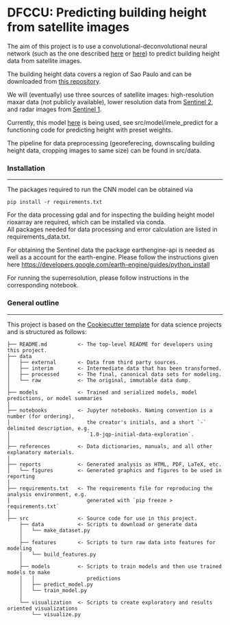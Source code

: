 # DFCCU: Predicting building height from satellite images

The aim of this project is to use a convolutional-deconvolutional neural network (such as the one described [here](https://arxiv.org/abs/1802.10249) or [here](https://www.mdpi.com/2072-4292/12/17/2719)) to predict building height data from satellite images. 

The building height data covers a region of Sao Paulo and can be downloaded from [this repository](https://www.kaggle.com/datasets/andasampa/height-model).

We will (eventually) use three sources of satellite images: high-resolution maxar data (not publicly available), lower resolution data from [Sentinel 2](https://developers.google.com/earth-engine/datasets/catalog/sentinel-2), and radar images from [Sentinel 1](https://developers.google.com/earth-engine/datasets/catalog/COPERNICUS_S1_GRD).

Currently, this model [here](https://github.com/speed8928/IMELE) is being used, see src/model/imele_predict for a functioning code for predicting height with preset weights.

The pipeline for data preprocessing (georeferecing, downscaling building height data, cropping images to same size) can be found in src/data.

### Installation
------------

The packages required to run the CNN model can be obtained via

    pip install -r requirements.txt
    
For the data processing gdal and for inspecting the building height model rioxarray are required, which can be installed via conda.  
All packages needed for data processing and error calculation are listed in requirements_data.txt.  

For obtaining the Sentinel data the package earthengine-api is needed as well as a account for the earth-engine. Please follow the instructions given here <https://developers.google.com/earth-engine/guides/python_install>

For running the superresolution, please follow instructions in the corresponding notebook.

### General outline
------------
This project is based on the [Cookiecutter template](http://drivendata.github.io/cookiecutter-data-science/) for data science projects and is structured as follows:

```
├── README.md          <- The top-level README for developers using this project.
├── data
│   ├── external       <- Data from third party sources.
│   ├── interim        <- Intermediate data that has been transformed.
│   ├── processed      <- The final, canonical data sets for modeling.
│   └── raw            <- The original, immutable data dump.
│
├── models             <- Trained and serialized models, model predictions, or model summaries
│
├── notebooks          <- Jupyter notebooks. Naming convention is a number (for ordering),
│                         the creator's initials, and a short `-` delimited description, e.g.
│                         `1.0-jqp-initial-data-exploration`.
│
├── references         <- Data dictionaries, manuals, and all other explanatory materials.
│
├── reports            <- Generated analysis as HTML, PDF, LaTeX, etc.
│   └── figures        <- Generated graphics and figures to be used in reporting
│
├── requirements.txt   <- The requirements file for reproducing the analysis environment, e.g.
│                         generated with `pip freeze > requirements.txt`
│
├── src                <- Source code for use in this project.
    ├── data           <- Scripts to download or generate data
    │   └── make_dataset.py
    │
    ├── features       <- Scripts to turn raw data into features for modeling
    │   └── build_features.py
    │
    ├── models         <- Scripts to train models and then use trained models to make
    │   │                 predictions
    │   ├── predict_model.py
    │   └── train_model.py
    │
    └── visualization  <- Scripts to create exploratory and results oriented visualizations
        └── visualize.py

```




